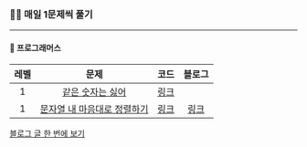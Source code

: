### 🏃‍♂️ 매일 1문제씩 풀기
---
#### 📕 프로그래머스

|레벨|문제|코드|블로그|
|:------:|:-------------:|:-----:|:----:|
|1|[같은 숫자는 싫어](https://school.programmers.co.kr/learn/courses/30/lessons/12906)|[링크](https://github.com/ks00919/algorithm-study/blob/main/%ED%94%84%EB%A1%9C%EA%B7%B8%EB%9E%98%EB%A8%B8%EC%8A%A4/1/12906.%E2%80%85%EA%B0%99%EC%9D%80%E2%80%85%EC%88%AB%EC%9E%90%EB%8A%94%E2%80%85%EC%8B%AB%EC%96%B4/%EA%B0%99%EC%9D%80%E2%80%85%EC%88%AB%EC%9E%90%EB%8A%94%E2%80%85%EC%8B%AB%EC%96%B4.java)||
|1|[문자열 내 마음대로 정렬하기](https://school.programmers.co.kr/learn/courses/30/lessons/12915?language=java)|[링크](https://github.com/ks00919/algorithm-study/blob/main/프로그래머스/1/12915.%E2%80%85문자열%E2%80%85내%E2%80%85마음대로%E2%80%85정렬하기/문자열%E2%80%85내%E2%80%85마음대로%E2%80%85정렬하기.java)|[링크](https://velog.io/@ks00919/프로그래머스-JAVA-문자열-내-마음대로-정렬하기)|

[블로그 글 한 번에 보기](https://velog.io/@ks00919/series/알고리즘-문제를-풀자)
